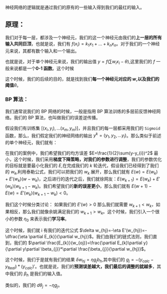 神经网络的逻辑就是通过我们的原有的一些输入得到我们的最红的输入。

## 原理：
我们对于每一层，都涉及一个神经元，我们的这一个神经元由我们的**上一层的所有输入共同巨顶**，也就是说，我们有 $f(x_{i})=k_{1}x_{1}+\dots+k_{n}x_{n}$。对于我们的一个神经元来说，其都有数个输入和一个输出。

也就是说，对于单个神经元来说，我们的输出值 $y=f\left( \sum w_{i}x_{i}-\theta \right)$,这里我们的 $f$ 一般来说都是一个**0-1 函数**。这个时候

这个时候，我们的后续的目的，就是找到我们**每一个神经元对应的 $w$,以及我们的阈值**$\theta$。

### BP 算法：
我们通常说我们的 BP 网络的时候，一般是指用 BP 算法训练的多层前反馈神经网络。我们的 BP 算法，也叫做我们的误差逆传播。

假设我们有训练集 $[(x_{i},y_{i}),\dots(x_{m},y_{m})]$，并且我们的每一层都采用我们的 `Sigmoid` 函数，那么，我们假定我们的神经网络的输出 $y^{k}=(y_{1},y_{2},\dots y_{l})$。那么类似于前述的单个神经元，我们就有：

在我们的案例中，我们希望我们的均方误差 $E=\frac{1}{2}\sum(y-y_{i})^2$ 最小，这个时候，我们采用**梯度下降策略，对我们的参数进行调整**，我们的参数优化的目标就是要最小化我们的 $E$,在完成我们的 $k$ 轮迭代，假设我们已经得到了我们的 $w_{k}$,利用泰勒公式，我们可以把我们的 $w_{k}$ 展开，那么我们就有 $E(w)=E(w_{k})+E'(w_{k})(w-w_{k})$，之后进行的迭代之后，我们就徐网友：$E(w_{k+1})=E(w_{k})+E'(w_{k})(w_{k+1}-w_{k})$。我们希望我们的**新的误差更小**，那么我们就有 $E(w+1)-E(w)=E'(w_{k})(w_{k+1}-w_{k})<0$。

我们这个时候分类讨论：
如果我们的 $E'(w)>0$ 那么我们就需要 $w_{k+1}<w_{k}$，如果相反，那么我们就像余姚满足我们的 $w_{k+1}>w_{k}$。这个时候，我们引入一个很小的参数 $\eta_{0}$ 来表示我们**学习率**。

这个时候，我们就 i 有我们的迭代公式 $\delta w_{hj}=-\eta E'(w_{hj})=-\dfrac{\eta \partial E_{k}}{\partial w_{hj}}$。我们由我们的链式法则，我们直到，我们的 $\partial \frac{E_{k}}{w_{oj}}=\frac{\partial E_{k}\partial y}{\partial y\partial \beta_{j}}*\partial \frac{\beta_{j}}{\partial w_{hj}}$。

这个时候，我们于是就有我们的结果 $\delta w_{hj}=\eta g_{j}b_{h}$,其中我们的 $g_{j}=-(y_{calc}-y_{\mathrm{Re}al})*(y_{calc})'$。也就是说，我们的**预测误差越大，我们最后的调整的就越多**，其中我们的 $\beta_{h}$ 是我们的输入值。

类似的，我们的 $d\theta_{j}=-\eta g_{j}$。